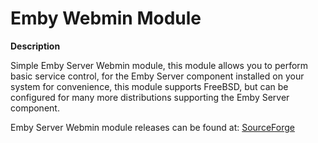 Emby Webmin Module
==================

**Description**

Simple Emby Server Webmin module, this module allows you to perform basic service control,
for the Emby Server component installed on your system for convenience, this module supports
FreeBSD, but can be configured for many more distributions supporting the Emby Server component.

Emby Server Webmin module releases can be found at: <a href="https://sourceforge.net/projects/simple-emby-webmin-module/?source=navbar">SourceForge</a>
